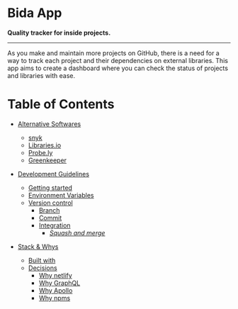 # Bida App

**Quality tracker for inside projects.**

---

As you make and maintain more projects on GitHub, there is a need for a way to track each project and their dependencies on external libraries. This app aims to create a dashboard where you can check the status of projects and libraries with ease.

# Table of Contents

<!--toc-start-->

- [Alternative Softwares](docs/alternatives.md#alternative-softwares)
  - [<a href="https://snyk.io/" rel="nofollow">snyk</a>](docs/alternatives.md#snyk)
  - [<a href="https://libraries.io/" rel="nofollow">Libraries.io</a>](docs/alternatives.md#librariesio)
  - [<a href="https://probely.com/" rel="nofollow">Probe.ly</a>](docs/alternatives.md#probely)
  - [<a href="https://greenkeeper.io" rel="nofollow">Greenkeeper</a>](docs/alternatives.md#greenkeeper)

- [Development Guidelines](docs/development.md#development-guidelines)
  - [Getting started](docs/development.md#getting-started)
  - [Environment Variables](docs/development.md#environment-variables)
  - [Version control](docs/development.md#version-control)
    - [Branch](docs/development.md#branch)
    - [Commit](docs/development.md#commit)
    - [Integration](docs/development.md#integration)
      - [<em>Squash and merge</em>](docs/development.md#squash-and-merge)

- [Stack &amp; Whys](docs/stack.md#stack--whys)
  - [Built with](docs/stack.md#built-with)
  - [Decisions](docs/stack.md#decisions)
    - [Why netlify](docs/stack.md#why-netlify)
    - [Why GraphQL](docs/stack.md#why-graphql)
    - [Why Apollo](docs/stack.md#why-apollo)
    - [Why <a href="https://npms.io/" rel="nofollow">npms</a>](docs/stack.md#why-npms)


<!--toc-end-->
